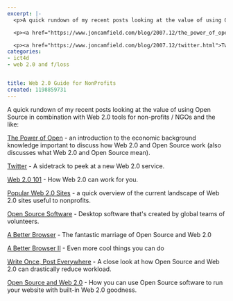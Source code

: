 ```yaml
---
excerpt: |-
  <p>A quick rundown of my recent posts looking at the value of using Open Source in combination with Web 2.0 tools for non-profits / NGOs and the like:</p>

  <p><a href="https://www.joncamfield.com/blog/2007.12/the_power_of_open.html">The Power of Open</a> - an introduction to the economic background knowledge important to discuss how Web 2.0 and Open Source work (also discusses what Web 2.0 and Open Source mean).</p>

  <p><a href="https://www.joncamfield.com/blog/2007.12/twitter.html">Twitter</a> - A sidetrack to peek at a new Web 2.0 service.</p>
categories:
- ict4d
- web 2.0 and f/loss


title: Web 2.0 Guide for NonProfits
created: 1198859731
---
```

<p>A quick rundown of my recent posts looking at the value of using Open Source in combination with Web 2.0 tools for non-profits / NGOs and the like:</p>

<p><a href="https://www.joncamfield.com/blog/2007.12/the_power_of_open.html">The Power of Open</a> - an introduction to the economic background knowledge important to discuss how Web 2.0 and Open Source work (also discusses what Web 2.0 and Open Source mean).</p>

<p><a href="https://www.joncamfield.com/blog/2007.12/twitter.html">Twitter</a> - A sidetrack to peek at a new Web 2.0 service.</p>

<p><a href="https://www.joncamfield.com/blog/2007.12/web_20_101.html">Web 2.0 101</a> - How Web 2.0 can work for you.</p>

<p><a href="https://www.joncamfield.com/blog/2007.12/an_overview_of_popular_web_20.html">Popular Web 2.0 Sites</a> - a quick overview of the current landscape of Web 2.0 sites useful to nonprofits.</p>

<p><a href="https://www.joncamfield.com/blog/2007.12/open_source_software_by_volunt.html">Open Source Software</a> - Desktop software that's created by global teams of volunteers.</p>

<p><a href="https://www.joncamfield.com/blog/2007.12/a_better_browser.html">A Better Browser</a> - The fantastic marriage of Open Source and Web 2.0</p>

<p><a href="https://www.joncamfield.com/blog/2007.12/a_better_browser_ii.html">A Better Browser II</a> - Even more cool things you can do</p>

<p><a href="https://www.joncamfield.com/blog/2007.12/write_once_post_everywhere.html">Write Once, Post Everywhere</a> - A close look at how Open Source and Web 2.0 can drastically reduce workload.</p>

<p><a href="https://www.joncamfield.com/blog/2007.12/oss_web_20_the_natural_partner.html">Open Source and Web 2.0</a> - How you can use Open Source software to run your website with built-in Web 2.0 goodness.</p>
